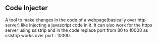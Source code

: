 Code Injecter
 ------------------------------
 
 A tool to make changes in the code of a webpage(basically over http server) like injecting a javascript code in it.
 It can also work for the https server using sslstrip and in the code replace port from 80 to 10000 as sslstrip works over port : 10000.

